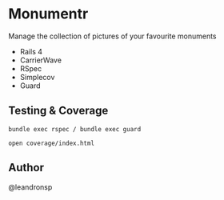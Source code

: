 Monumentr
==========

Manage the collection of pictures of your favourite monuments

* Rails 4
* CarrierWave
* RSpec
* Simplecov
* Guard

Testing & Coverage
-
```
bundle exec rspec / bundle exec guard

open coverage/index.html
```
Author
-
@leandronsp

